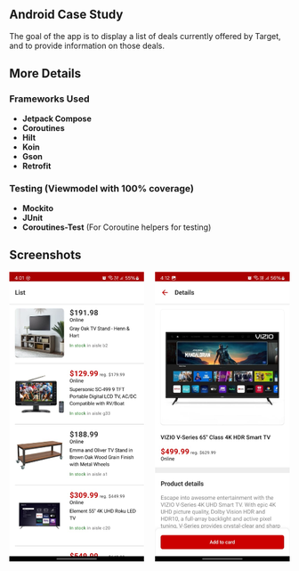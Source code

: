 ## Android Case Study

The goal of the app is to display a list of deals currently offered by Target, and to provide information on those
 deals.

## More Details

### Frameworks Used
* **Jetpack Compose**
* **Coroutines**
* **Hilt**
* **Koin**
* **Gson**
* **Retrofit**

### Testing (Viewmodel with 100% coverage)
* **Mockito**
* **JUnit**
* **Coroutines-Test** (For Coroutine helpers for testing)



## Screenshots

<div style="display: flex; justify-content: space-between;">
  <img src="screenshots/1.jpeg" alt="Screenshot 1" style="width: 48%;"/>
  <img src="screenshots/2.jpeg" alt="Screenshot 2" style="width: 48%;"/>
</div>

